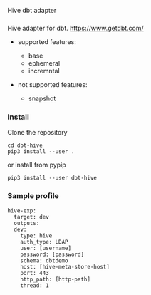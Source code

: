 Hive dbt adapter

### 
Hive adapter for dbt. https://www.getdbt.com/

- supported features:
   - base
   - ephemeral
   - incremntal

- not supported features:
   - snapshot

### Install
Clone the repository
```
cd dbt-hive
pip3 install --user .
```
or install from pypip
```
pip3 install --user dbt-hive
```

### Sample profile
```
hive-exp:
  target: dev
  outputs:
  dev:
    type: hive
    auth_type: LDAP
    user: [username]
    password: [password]
    schema: dbtdemo
    host: [hive-meta-store-host]
    port: 443
    http_path: [http-path]
    thread: 1
```
